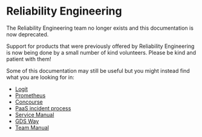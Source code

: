 # Reliability Engineering

The Reliability Engineering team no longer exists and this documentation is now deprecated.

Support for products that were previously offered by Reliability Engineering is now being done by a small number of kind volunteers. Please be kind and patient with them!

Some of this documentation may still be useful but you might instead find what you are looking for in:

* [Logit](https://logit.io/)
* [Prometheus](https://prometheus.io/)
* [Concourse](https://concourse-ci.org/)
* [PaaS incident process](https://docs.google.com/document/d/155yrsyhHM9Feh-ucxLzyj7toIb2sMK8KiGVdEFLcyfQ/edit)
* [Service Manual](https://www.gov.uk/service-manual)
* [GDS Way](https://gds-way.cloudapps.digital/#gds-technical-guidance)
* [Team Manual](https://re-team-manual.cloudapps.digital)
